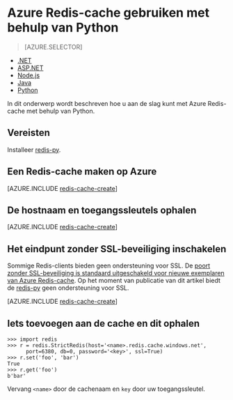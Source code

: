 <properties
    pageTitle="Azure Redis-cache gebruiken met behulp van Python | Microsoft Azure"
    description="Aan de slag met Azure Redis-cache met behulp van Python"
    services="redis-cache"
    documentationCenter=""
    authors="steved0x"
    manager="douge"
    editor="v-lincan"/>

<tags
    ms.service="cache"
    ms.devlang="python"
    ms.topic="hero-article"
    ms.tgt_pltfrm="cache-redis"
    ms.workload="tbd"
    ms.date="08/16/2016"
    ms.author="sdanie"/>

# Azure Redis-cache gebruiken met behulp van Python

> [AZURE.SELECTOR]
- [.NET](cache-dotnet-how-to-use-azure-redis-cache.md)
- [ASP.NET](cache-web-app-howto.md)
- [Node.js](cache-nodejs-get-started.md)
- [Java](cache-java-get-started.md)
- [Python](cache-python-get-started.md)

In dit onderwerp wordt beschreven hoe u aan de slag kunt met Azure Redis-cache met behulp van Python.


## Vereisten

Installeer [redis-py](https://github.com/andymccurdy/redis-py).


## Een Redis-cache maken op Azure

[AZURE.INCLUDE [redis-cache-create](../../includes/redis-cache-create.md)]

## De hostnaam en toegangssleutels ophalen

[AZURE.INCLUDE [redis-cache-create](../../includes/redis-cache-access-keys.md)]


## Het eindpunt zonder SSL-beveiliging inschakelen

Sommige Redis-clients bieden geen ondersteuning voor SSL. De [poort zonder SSL-beveiliging is standaard uitgeschakeld voor nieuwe exemplaren van Azure Redis-cache](cache-configure.md#access-ports). Op het moment van publicatie van dit artikel biedt de [redis-py](https://github.com/andymccurdy/redis-py) geen ondersteuning voor SSL. 

[AZURE.INCLUDE [redis-cache-create](../../includes/redis-cache-non-ssl-port.md)]


## Iets toevoegen aan de cache en dit ophalen


    >>> import redis
    >>> r = redis.StrictRedis(host='<name>.redis.cache.windows.net',
          port=6380, db=0, password='<key>', ssl=True)
    >>> r.set('foo', 'bar')
    True
    >>> r.get('foo')
    b'bar'


Vervang `<name>` door de cachenaam en `key` door uw toegangssleutel.


<!--Image references-->
[1]: ./media/cache-python-get-started/redis-cache-new-cache-menu.png
[2]: ./media/cache-python-get-started/redis-cache-cache-create.png



<!--HONumber=ago16_HO4-->



